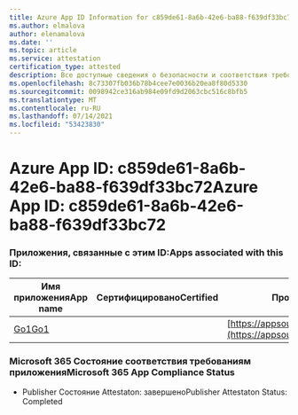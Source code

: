```yaml
---
title: Azure App ID Information for c859de61-8a6b-42e6-ba88-f639df33bc72
ms.author: elmalova
author: elenamalova
ms.date: ''
ms.topic: article
ms.service: attestation
certification_type: attested
description: Все доступные сведения о безопасности и соответствия требованиям для c859de61-8a6b-42e6-ba88-f639df33bc72.
ms.openlocfilehash: 8c73307fb036b78b4cee7e0036b20ea8f80d5330
ms.sourcegitcommit: 0098942ce316ab984e09fd9d2063cbc516c8bfb5
ms.translationtype: MT
ms.contentlocale: ru-RU
ms.lasthandoff: 07/14/2021
ms.locfileid: "53423830"
---
```

# <a name="azure-app-id-c859de61-8a6b-42e6-ba88-f639df33bc72"></a><span data-ttu-id="9fc00-103">Azure App ID: c859de61-8a6b-42e6-ba88-f639df33bc72</span><span class="sxs-lookup"><span data-stu-id="9fc00-103">Azure App ID: c859de61-8a6b-42e6-ba88-f639df33bc72</span></span>


### <a name="apps-associated-with-this-id"></a><span data-ttu-id="9fc00-104">Приложения, связанные с этим ID:</span><span class="sxs-lookup"><span data-stu-id="9fc00-104">Apps associated with this ID:</span></span>
| <span data-ttu-id="9fc00-105">**Имя приложения**</span><span class="sxs-lookup"><span data-stu-id="9fc00-105">**App name**</span></span> | <span data-ttu-id="9fc00-106">**Сертифицировано**</span><span class="sxs-lookup"><span data-stu-id="9fc00-106">**Certified**</span></span> | <span data-ttu-id="9fc00-107">**Просмотр в AppSource**</span><span class="sxs-lookup"><span data-stu-id="9fc00-107">**View in AppSource**</span></span> |
|-|-|-|
| [<span data-ttu-id="9fc00-108">Go1</span><span class="sxs-lookup"><span data-stu-id="9fc00-108">Go1</span></span>](https://docs.microsoft.com/en-us/microsoft-365-app-certification/forward/WA200001484) |  | [https://appsource.microsoft.com/product/office/WA200001484](https://appsource.microsoft.com/product/office/WA200001484) |

### <a name="microsoft-365-app-compliance-status"></a><span data-ttu-id="9fc00-109">Microsoft 365 Состояние соответствия требованиям приложения</span><span class="sxs-lookup"><span data-stu-id="9fc00-109">Microsoft 365 App Compliance Status</span></span>
- <span data-ttu-id="9fc00-110">Publisher Состояние Attestaton: завершено</span><span class="sxs-lookup"><span data-stu-id="9fc00-110">Publisher Attestaton Status: Completed</span></span>
